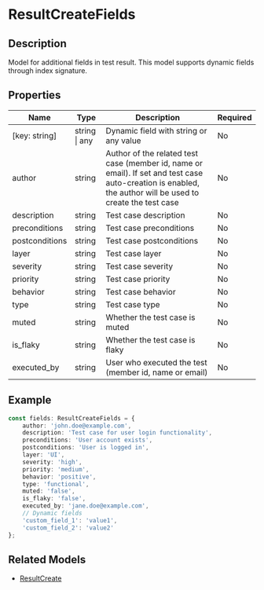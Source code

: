 # ResultCreateFields

## Description

Model for additional fields in test result. This model supports dynamic fields through index signature.

## Properties

| Name | Type | Description | Required |
|------|------|-------------|----------|
| [key: string] | string \| any | Dynamic field with string or any value | No |
| author | string | Author of the related test case (member id, name or email). If set and test case auto-creation is enabled, the author will be used to create the test case | No |
| description | string | Test case description | No |
| preconditions | string | Test case preconditions | No |
| postconditions | string | Test case postconditions | No |
| layer | string | Test case layer | No |
| severity | string | Test case severity | No |
| priority | string | Test case priority | No |
| behavior | string | Test case behavior | No |
| type | string | Test case type | No |
| muted | string | Whether the test case is muted | No |
| is_flaky | string | Whether the test case is flaky | No |
| executed_by | string | User who executed the test (member id, name or email) | No |

## Example

```typescript
const fields: ResultCreateFields = {
    author: 'john.doe@example.com',
    description: 'Test case for user login functionality',
    preconditions: 'User account exists',
    postconditions: 'User is logged in',
    layer: 'UI',
    severity: 'high',
    priority: 'medium',
    behavior: 'positive',
    type: 'functional',
    muted: 'false',
    is_flaky: 'false',
    executed_by: 'jane.doe@example.com',
    // Dynamic fields
    'custom_field_1': 'value1',
    'custom_field_2': 'value2'
};
```

## Related Models

- [ResultCreate](ResultCreate.md)
